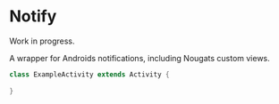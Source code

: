 Notify
======
Work in progress. 

A wrapper for Androids notifications, including Nougats custom views.



```java
class ExampleActivity extends Activity {
    
}
```